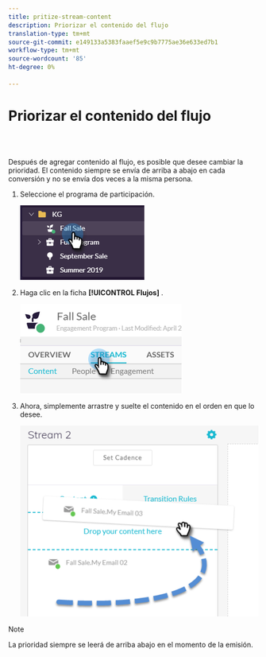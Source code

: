 ```yaml
---
title: pritize-stream-content
description: Priorizar el contenido del flujo
translation-type: tm+mt
source-git-commit: e149133a5383faaef5e9c9b7775ae36e633ed7b1
workflow-type: tm+mt
source-wordcount: '85'
ht-degree: 0%

---
```



# Priorizar el contenido del flujo

<br> 

Después de agregar contenido al flujo, es posible que desee cambiar la prioridad. El contenido siempre se envía de arriba a abajo en cada conversión y no se envía dos veces a la misma persona.

1. Seleccione el programa de participación.

   ![Imagen uno](/help/sky/assets/engagement-programs/prioritize-stream-content/prioritize-stream-content-1.png)

1. Haga clic en la ficha **[!UICONTROL Flujos]** .

   ![Imagen dos](/help/sky/assets/engagement-programs/prioritize-stream-content/prioritize-stream-content-2.png)

1. Ahora, simplemente arrastre y suelte el contenido en el orden en que lo desee.

   ![Imagen tres](/help/sky/assets/engagement-programs/prioritize-stream-content/prioritize-stream-content-3.png)

>[!NOTE]
>
>La prioridad siempre se leerá de arriba abajo en el momento de la emisión.
